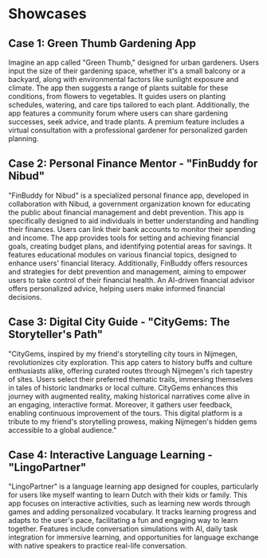 # Showcases
## Case 1: Green Thumb Gardening App
Imagine an app called "Green Thumb," designed for urban gardeners. Users input the size of their gardening space, whether it's a small balcony or a backyard, along with environmental factors like sunlight exposure and climate. The app then suggests a range of plants suitable for these conditions, from flowers to vegetables. It guides users on planting schedules, watering, and care tips tailored to each plant. Additionally, the app features a community forum where users can share gardening successes, seek advice, and trade plants. A premium feature includes a virtual consultation with a professional gardener for personalized garden planning.


## Case 2: Personal Finance Mentor - "FinBuddy for Nibud"
"FinBuddy for Nibud" is a specialized personal finance app, developed in collaboration with Nibud, a government organization known for educating the public about financial management and debt prevention. This app is specifically designed to aid individuals in better understanding and handling their finances. Users can link their bank accounts to monitor their spending and income. The app provides tools for setting and achieving financial goals, creating budget plans, and identifying potential areas for savings. It features educational modules on various financial topics, designed to enhance users' financial literacy. Additionally, FinBuddy offers resources and strategies for debt prevention and management, aiming to empower users to take control of their financial health. An AI-driven financial advisor offers personalized advice, helping users make informed financial decisions.

## Case 3: Digital City Guide - "CityGems: The Storyteller's Path"
"CityGems, inspired by my friend's storytelling city tours in Nijmegen, revolutionizes city exploration. This app caters to history buffs and culture enthusiasts alike, offering curated routes through Nijmegen's rich tapestry of sites. Users select their preferred thematic trails, immersing themselves in tales of historic landmarks or local culture. CityGems enhances this journey with augmented reality, making historical narratives come alive in an engaging, interactive format. Moreover, it gathers user feedback, enabling continuous improvement of the tours. This digital platform is a tribute to my friend's storytelling prowess, making Nijmegen's hidden gems accessible to a global audience."

## Case 4: Interactive Language Learning - "LingoPartner"
"LingoPartner" is a language learning app designed for couples, particularly for users like myself wanting to learn Dutch with their kids or family. This app focuses on interactive activities, such as learning new words through games and adding personalized vocabulary. It tracks learning progress and adapts to the user's pace, facilitating a fun and engaging way to learn together. Features include conversation simulations with AI, daily task integration for immersive learning, and opportunities for language exchange with native speakers to practice real-life conversation.